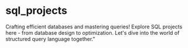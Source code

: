 # sql_projects
Crafting efficient databases and mastering queries! Explore SQL projects here - from database design to optimization. Let's dive into the world of structured query language together."
